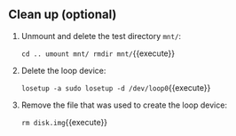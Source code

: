 ## Clean up (optional)

1. Unmount and delete the test directory `mnt/`:

   `
   cd ..
   umount mnt/
   rmdir mnt/
   `{{execute}}

2. Delete the loop device:

   `
   losetup -a
   sudo losetup -d /dev/loop0
   `{{execute}}

3. Remove the file that was used to create the loop device:

   `rm disk.img`{{execute}}
